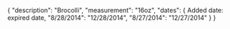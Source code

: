 {
    "description": "Brocolli",
    "measurement": "16oz",
    "dates": {
        Added date: expired date,
        "8/28/2014": "12/28/2014",
        "8/27/2014": "12/27/2014" 
    }
}